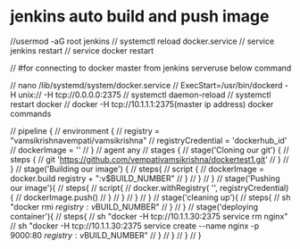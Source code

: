 # jenkins auto build and push image

//usermod -aG root jenkins
// systemctl reload docker.service
// service jenkins restart
// service docker restart

// #for connecting to docker master from jenkins serveruse below command

// nano /lib/systemd/system/docker.service
// ExecStart=/usr/bin/dockerd -H unix:// -H tcp://0.0.0.0:2375
// systemctl daemon-reload
// systemctl restart docker
// docker -H tcp://10.1.1.1:2375(master ip address) docker commands


// pipeline {
//     environment {
//         registry = "vamsikrishnavempati/vamsikrishna"
//         registryCredential = 'dockerhub_id'
//         dockerImage = ''
//     }
//     agent any
//     stages {
//         stage('Cloning our git') {
//             steps {
//                 git 'https://github.com/vempativamsikrishna/dockertest1.git'
//             }
//         }
//         stage('Building our image') {
//             steps{
//                 script {
//                     dockerImage = docker.build registry + ":v$BUILD_NUMBER"
//                 }
//             }
//         }
//         stage('Pushing our image'){
//             steps{
//                 script{
//                     docker.withRegistry( '', registryCredential){
//                     dockerImage.push()
//                     }
//                 }
//             }
//         }
//         stage('cleaning up'){
//             steps{
//                 sh "docker rmi $registry:v$BUILD_NUMBER"
//             }
//         }
//         stage('deploying container'){
//             steps{
//                 sh "docker -H tcp://10.1.1.30:2375 service rm nginx"
//                 sh "docker -H tcp://10.1.1.30:2375 service create --name nginx -p 9000:80 $registry:v$BUILD_NUMBER"
//             }
//         }
//     }
// }
